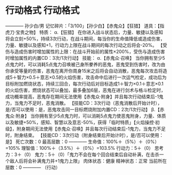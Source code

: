 # 行动格式 行动格式
————
孙少白/男
记忆碎片：「3/100」【孙少白】【赤鬼众】【狂猎】
道具：【指虎刀·宝贵之物】
特质：
α.【狂猎】
在你进入战斗状态后，力量、敏捷以及感知将会立刻+50%，持续3次行动，在战斗期间，每当你的生命值降低或造成伤害，力量、敏捷以及感知+1，行动力上限在战斗期间的每次行动之后将会-20%。
【受伤与造成伤害时增加属性的上限：在战斗开始前的属性×200%，受伤与造成伤害时增加属性的内置CD：3次/1次行动】
技能：
α.【赤鬼众·召唤】
当你拥有至少5点鬼力时，可以消耗5点鬼力召唤被己身所豢养的恶鬼，恶鬼受到伤害时，改为由你承受等量的伤害，恶鬼在离开你周身15米之后将会自动消散，恶鬼每次攻击将造成5＋智力×0.5＋意志×0.5的火焰伤害，攻击命中后进行一次运气检定，成功后为目标附加燃烧状态，持续三回合，每次行动后对目标造成1＋智力×0.1＋意志×0.1的火焰伤害，燃烧状态可以叠加，最多叠加6层，恶鬼在进行剑术与格斗检定时，成功概率提高，恶鬼存在期间无法使用【赤鬼众·附身】并且每次行动结束后-1鬼力，当鬼力不足时，恶鬼消散。
【技能CD：3次行动（恶鬼消散后开始计时），是/否可以使用：是，恶鬼攻击同一目标燃烧附加内置CD：2次/1次行动】
β.【赤鬼众·附身】
当你拥有至少5点鬼力时，可以消耗5点鬼力使恶鬼附身，力量、体质以及敏捷+50%，感知、智慧以及意志-50%，获得「临时特质」【火焰操控·初级】，附身期间无法使用【赤鬼众·召唤】并且每次行动结束后-1鬼力，当鬼力不足时，附身结束。
【技能CD：3次行动（附身结束后开始计时），是/否可以使用：是】
死亡次数：0
最高层数：0
————
生命值：100%＋（5%）＋（0%）=105%
理智值：100%＋（3.5%）＋（0%）=103.5%
行动力：5＋（0）
思考力：3＋（0）
鬼力：5＋（0）「鬼力不会在每个回合结束后自动补满，在击杀一个敌人后将会补满鬼力并+1鬼力上限」
肉体状态：健康
精神状态：正常
当前所在层数：0
————
（行动）